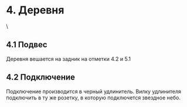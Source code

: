 # 4. Деревня
<img crossorigin="anonymous" src="https://drive.lienuc.com/uc?id=12vwENNcxq8C-RodjLoDQ16mD67LOllt2" alt="" />\
## 4.1 Подвес
Деревня вешается на задник на отметки 4.2 и 5.1
## 4.2 Подключение
Подключение производится в черный удлинитель. Вилку удлинителя подключить в ту же розетку, в которую подключется звездное небо.\
<img crossorigin="anonymous" src="https://drive.lienuc.com/uc?id=1VCWUUdf0Y8UsKpOGWcz8vxFTZP7_EVqc" alt="" />